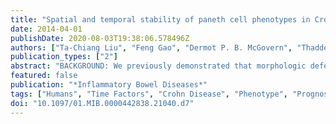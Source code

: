 ```yaml
---
title: "Spatial and temporal stability of paneth cell phenotypes in Crohn's disease: implications for prognostic cellular biomarker development"
date: 2014-04-01
publishDate: 2020-08-03T19:38:06.578496Z
authors: ["Ta-Chiang Liu", "Feng Gao", "Dermot P. B. McGovern", "Thaddeus S. Stappenbeck"]
publication_types: ["2"]
abstract: "BACKGROUND: We previously demonstrated that morphologic defects of ileal Paneth cells correlate with multiple susceptible genetic variants, the presence of granuloma, and clinical outcome in Crohn's disease. These studies were performed using uninvolved areas of resection specimens. To develop Paneth cell phenotype as a prognostic biomarker in Crohn's disease, further characterization is necessary. Specifically, effects of disease activity, phenotype duration, and the minimal crypt number that would allow for accurate Paneth cell phenotyping are unknown. METHODS: We compared Paneth cell phenotypes in (1) 46 cases with paired involved and uninvolved sections; (2) 36 cases with multiple ileal resections over time; (3) \"virtual biopsies\" by randomly selecting 10 to 60 crypts from 85 surgical cases where 250 crypts had been analyzed; and (4) 26 cases with resection and biopsy performed within 1 year. RESULTS: In paired resection specimens, the Paneth cell phenotypes in the uninvolved areas correlated with those seen in involved areas (P textless 0.0001) and also predicted the presence of granuloma (P = 0.042). Importantly, the Paneth cell phenotype remained stable over time (P textless 0.0001). By mathematical analyses, a minimum of 40 crypts was required to generate results equivalent to those using resection specimens. Finally, there was good correlation in Paneth cell phenotypes in biopsy specimens and resection specimens obtained within 1 year (P = 0.0004). CONCLUSIONS: Accurate Paneth cell phenotypes can be assessed using biopsy materials with the caveat that sufficient well-oriented crypts exist in the specimen. This advance will extend the potential clinical application of this novel stratification platform."
featured: false
publication: "*Inflammatory Bowel Diseases*"
tags: ["Humans", "Time Factors", "Crohn Disease", "Phenotype", "Prognosis", "Intestinal Mucosa", "Biomarkers", "Biopsy", "Ileum", "Models", "Theoretical", "Paneth Cells"]
doi: "10.1097/01.MIB.0000442838.21040.d7"
---
```


